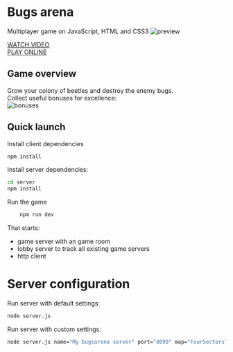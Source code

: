 # Bugs arena
Multiplayer game on JavaScript, HTML and CSS3
![preview](https://raw.githubusercontent.com/holiber/bugs-arena/master/docs/preview.png)

[WATCH VIDEO](http://www.youtube.com/watch?v=AHYeoVX5d9c)   
[PLAY ONLINE](http://bugsarena.alexclimber.com)

## Game overview
Grow your colony of beetles and destroy the enemy bugs.  
Collect useful bonuses for excellence:  
![bonuses](https://raw.githubusercontent.com/holiber/bugs-arena/master/docs/bonuses.png)

## Quick launch
Install client dependencies

```sh
npm install
```

Install server dependencies:

```sh
cd server
npm install
```

Run the game
```sh
    npm run dev
```

That starts:
 - game server with an game room
 - lobby server to track all existing game servers
 - http client


# Server configuration
Run server with default settings:

```sh
node server.js
```

Run server with custom settings:

```sh
node server.js name="My bugsarena server" port="8099" map="FourSectors" bots="Jerry,Perry,Marry"
```
